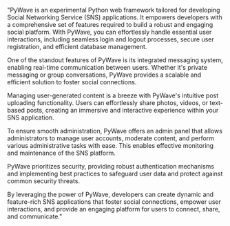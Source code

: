 "PyWave is an experimental Python web framework tailored for developing Social Networking Service (SNS) applications. It empowers developers with a comprehensive set of features required to build a robust and engaging social platform. With PyWave, you can effortlessly handle essential user interactions, including seamless login and logout processes, secure user registration, and efficient database management.

One of the standout features of PyWave is its integrated messaging system, enabling real-time communication between users. Whether it's private messaging or group conversations, PyWave provides a scalable and efficient solution to foster social connections.

Managing user-generated content is a breeze with PyWave's intuitive post uploading functionality. Users can effortlessly share photos, videos, or text-based posts, creating an immersive and interactive experience within your SNS application.

To ensure smooth administration, PyWave offers an admin panel that allows administrators to manage user accounts, moderate content, and perform various administrative tasks with ease. This enables effective monitoring and maintenance of the SNS platform.

PyWave prioritizes security, providing robust authentication mechanisms and implementing best practices to safeguard user data and protect against common security threats.

By leveraging the power of PyWave, developers can create dynamic and feature-rich SNS applications that foster social connections, empower user interactions, and provide an engaging platform for users to connect, share, and communicate."
